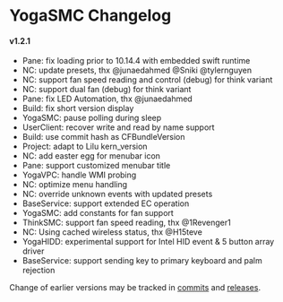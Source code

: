 YogaSMC Changelog
============================

#### v1.2.1
- Pane: fix loading prior to 10.14.4 with embedded swift runtime
- NC: update presets, thx @junaedahmed @Sniki @tylernguyen
- NC: support fan speed reading and control (debug) for think variant  
- NC: support dual fan (debug) for think variant
- Pane: fix LED Automation, thx @junaedahmed
- Build: fix short version display
- YogaSMC: pause polling during sleep
- UserClient: recover write and read by name support
- Build: use commit hash as CFBundleVersion
- Project: adapt to Lilu kern_version
- NC: add easter egg for menubar icon
- Pane: support customized menubar title
- YogaVPC: handle WMI probing
- NC: optimize menu handling
- NC: override unknown events with updated presets
- BaseService: support extended EC operation
- YogaSMC: add constants for fan support
- ThinkSMC: support fan speed reading, thx @1Revenger1
- NC: Using cached wireless status, thx @H15teve
- YogaHIDD: experimental support for Intel HID event & 5 button array driver 
- BaseService: support sending key to primary keyboard and palm rejection

Change of earlier versions may be tracked in [commits](https://github.com/zhen-zen/YogaSMC/commits/master) and [releases](https://github.com/zhen-zen/YogaSMC/releases).
